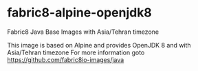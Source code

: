 # fabric8-alpine-openjdk8
Fabric8 Java Base Images with Asia/Tehran timezone

This image is based on Alpine and provides OpenJDK 8 and with Asia/Tehran timezone 
For more information goto https://github.com/fabric8io-images/java